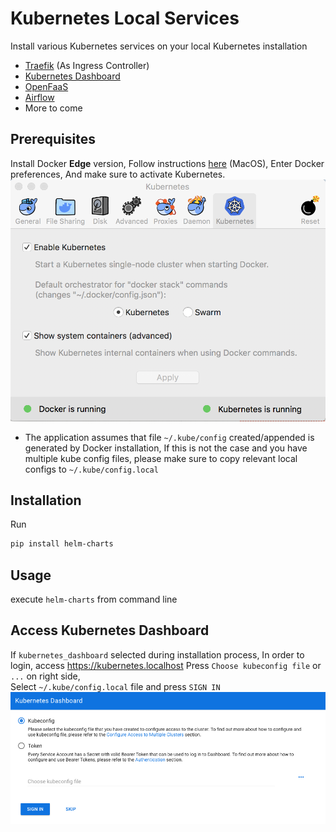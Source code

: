 Kubernetes Local Services
=========================

Install various Kubernetes services on your local Kubernetes installation 

- [Traefik](https://traefik.io/) (As Ingress Controller)
- [Kubernetes Dashboard](https://kubernetes.io/docs/tasks/access-application-cluster/web-ui-dashboard/)
- [OpenFaaS](https://www.openfaas.com/)
- [Airflow](https://airflow.apache.org/)
- More to come

Prerequisites
-------------

Install Docker **Edge** version,
Follow instructions [here](https://store.docker.com/editions/community/docker-ce-desktop-mac) (MacOS), 
Enter Docker preferences, And make sure to activate Kubernetes.
![](docs/docker_kubernetes.png)

* The application assumes that file `~/.kube/config` created/appended is generated by Docker installation,
  If this is not the case and you have multiple kube config files,
  please make sure to copy relevant local configs to `~/.kube/config.local`

Installation
------------

Run
```bash
pip install helm-charts
```

Usage
-----
execute `helm-charts` from command line

Access Kubernetes Dashboard
---------------------------

If `kubernetes_dashboard` selected during installation process,
In order to login, access https://kubernetes.localhost
Press `Choose kubeconfig file` or `...` on right side,  
Select `~/.kube/config.local` file and press `SIGN IN`
![](docs/kubernetes_dashboard.png)
